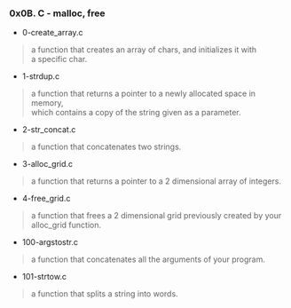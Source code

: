 ### 0x0B. C - malloc, free

* 0-create_array.c  

> a function that creates an array of chars, and initializes it with  
> a specific char.

* 1-strdup.c

> a function that returns a pointer to a newly allocated space in memory,  
> which contains a copy of the string given as a parameter.

* 2-str_concat.c

> a function that concatenates two strings.

* 3-alloc_grid.c

> a function that returns a pointer to a 2 dimensional array of integers.

* 4-free_grid.c

> a function that frees a 2 dimensional grid previously created by your  
> alloc_grid function.

* 100-argstostr.c

> a function that concatenates all the arguments of your program.

* 101-strtow.c

> a function that splits a string into words.
